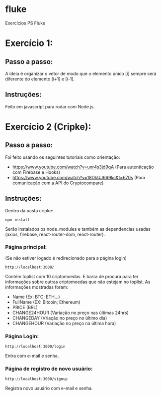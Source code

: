 # fluke
Exercícios PS Fluke 

# Exercício 1:

## Passo a passo:
A ideia é organizar o vetor de modo que o elemento único [i] sempre será diferente do elemento [i+1] e [i-1].

## Instruções:
Feito em javascript para rodar com Node.js.


# Exercício 2 (Cripke):

## Passo a passo:
Foi feito usando os seguintes tutoriais como orientação:
  - https://www.youtube.com/watch?v=unr4s3jd9qA (Para autenticação com Firebase e Hooks)
  - https://www.youtube.com/watch?v=18DkUJ669kc&t=670s (Para comunicação com a API do Cryptocompare)

## Instruções:
Dentro da pasta cripke:
```
npm install 
```
Serão instalados os node_modules e também as dependencias usadas (axios, firebase, react-router-dom, react-router).

### Página principal:
(Se não estiver logado é redirecionado para a página login)
```
http://localhost:3000/ 
```
Contém toplist com 10 criptomoedas.
E barra de procura para ter informações sobre outras criptomoedas que não estejam no toplist.
As informações mostradas foram:
  - Name (Ex: BTC; ETH...)
  - FullName (EX: Bitcoin; Ethereum)
  - PRICE (BRL)
  - CHANGE24HOUR (Variação no preço nas últimas 24hrs)
  - CHANGEDAY (Vriação no preço no último dia)
  - CHANGEHOUR (Variação no preço na última hora)
### Página Login:
```
http://localhost:3000/login 
```
Entra com e-mail e senha.
### Página de registro de novo usuário:
```
http://localhost:3000/signup
```
Registra novo usuário com e-mail e senha.

